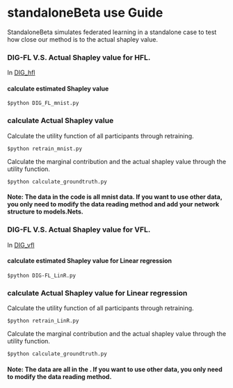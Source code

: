 
#                     **standaloneBeta use Guide**

StandaloneBeta simulates federated learning in a standalone case to test how close our method is to the actual shapley value.


### DIG-FL V.S. Actual Shapley value for HFL.

In [DIG_hfl](https://github.com/qmkakaxi/DIG_FL/tree/master/standaloneBeta/DIGFL_hfl)
#### calculate estimated Shapley value

 ```shell
 $python DIG_FL_mnist.py
 ```
 ### calculate Actual Shapley value
 
Calculate the utility function of all participants through retraining.
  ```shell
 $python retrain_mnist.py
 ```
 Calculate the marginal contribution and the actual shapley value through the utility function.
   ```shell
 $python calculate_groundtruth.py
 ```
 #### Note: The data in the code is all mnist data. If you want to use other data, you only need to modify the data reading method and add your network structure to models.Nets.

### DIG-FL V.S. Actual Shapley value for VFL.

In [DIG_vfl](https://github.com/qmkakaxi/DIG_FL/tree/master/standaloneBeta/DIGFL_vfl)
#### calculate estimated Shapley value for Linear regression

 ```shell
 $python DIG-FL_LinR.py
 ```
 ### calculate Actual Shapley value for Linear regression
 
Calculate the utility function of all participants through retraining.
  ```shell
 $python retrain_LinR.py
 ```
 Calculate the marginal contribution and the actual shapley value through the utility function.
   ```shell
 $python calculate_groundtruth.py
 ```
 #### Note: The data are all in the . If you want to use other data, you only need to modify the data reading method.

